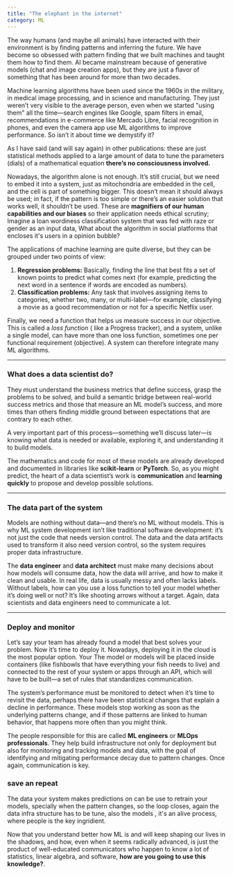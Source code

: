 ```yaml
---
title: "The elephant in the internet"
category: ML
--- 
```

The way humans (and maybe all animals) have interacted with their environment is by finding patterns and inferring the future. We have become so obsessed with pattern finding that we built machines and taught them how to find them. AI became mainstream because of generative models (chat and image creation apps), but they are just a flavor of something that has been around for more than two decades. 

Machine learning algorithms have been used since the 1960s in the military, in medical image processing, and in science and manufacturing. They just weren’t very visible to the average person, even when we started "using them" all the time—search engines like Google, spam filters in email, recommendations in e-commerce like Mercado Libre, facial recognition in phones, and even the camera app use ML algorithms to improve performance. So isn’t it about time we demystify it?

As I have said (and will say again) in other publications: these are just statistical methods applied to a large amount of data to tune the parameters (dials) of a mathematical equation  **there’s  no consciousness involved.**

Nowadays, the algorithm alone is not enough. It’s still crucial, but we need to embed it into a system, just as mitochondria are embedded in the cell, and the cell is part of something bigger. This doesn’t mean it should always be used; in fact, if the pattern is too simple or there’s an easier solution that works well, it shouldn’t be used. These are **magnifiers of our human capabilities and  our biases** so their application needs ethical scrutiny; Imagine a loan wordiness classification system that was fed with raze or gender as an input data, What about the algorithm in social  platforms that encloses it's users in a opinion bubble?

The applications of machine learning are quite diverse, but they can be grouped under two points of view:

1. **Regression problems:** Basically, finding the line that best fits a set of known points to predict what comes next (for example, predicting the next word in a sentence if words are encoded as numbers).  
2. **Classification problems:** Any task that involves assigning items to categories, whether two, many, or multi-label—for example, classifying a movie as a good recommendation or not for a specific Netflix user.

Finally, we need a function that helps us measure success in our objective. This is called a *loss function* ( like a Progress tracker), and a system, unlike a single model, can have more than one loss function, sometimes one per functional requirement (objective). A system can therefore integrate many ML algorithms.

---

### What does a data scientist do?

They must understand the business metrics that define success, grasp the problems to be solved, and build a semantic bridge between real-world success metrics and those that measure an ML model’s success, and more times than others finding middle ground between espectations that are contrary to each other.

A very important part of this process—something we’ll discuss later—is knowing what data is needed or available, exploring it, and understanding it to build models.

The mathematics and code for most of these models are already developed and documented in libraries like **scikit-learn** or **PyTorch**. So, as you might predict, the heart of a data scientist’s work is **communication** and **learning quickly** to propose and develop possible solutions.

---

### The data part of the system

Models are nothing without data—and there’s no ML without models. This is why ML system development isn’t like traditional software development: it’s not just the code that needs version control. The data and the data artifacts used to transform it also need version control, so the system requires proper data infrastructure.

The **data engineer** and **data architect** must make many decisions about how models will consume data, how the data will arrive, and how to make it clean and usable. In real life, data is usually messy and often lacks labels. Without labels, how can you use a loss function to tell your model whether it’s doing well or not? It’s like shooting arrows without a target. Again, data scientists and data engineers need to communicate a lot.

---

### Deploy and monitor

Let’s say your team has already found a model that best solves your problem. Now it’s time to deploy it. Nowadays, deploying it in the cloud is the most popular option. Your The model or models will be placed inside containers (like fishbowls that have everything your fish needs to live) and connected to the rest of your system or apps through an API, which will have to be built—a set of rules that standardizes communication.

The system’s performance must be monitored to detect when it’s time to revisit the data, perhaps there have been statistical changes that explain a decline in performance. These models stop working as soon as the underlying patterns change, and if those patterns are linked to human behavior, that happens more often than you might think. 

The people responsible for this are called **ML engineers** or **MLOps professionals**. They help build infrastructure not only for deployment but also for monitoring and tracking models and data, with the goal of identifying and mitigating performance decay due to pattern changes. Once again, communication is key.

### save an repeat 

The data your system makes predictions on can be use to retrain your models, specially when the pattern changes,  so the loop closes, again the data infra structure has to be tune, also the models , it's an alive process, where people is the key ingridient.

Now that you understand better how ML is and will keep shaping our lives in the shadows, and how, even when it seems radically advanced, is just the product of well-educated communicators who happen to know a lot of statistics, linear algebra, and software, **how are you going to use this knowledge?**.
